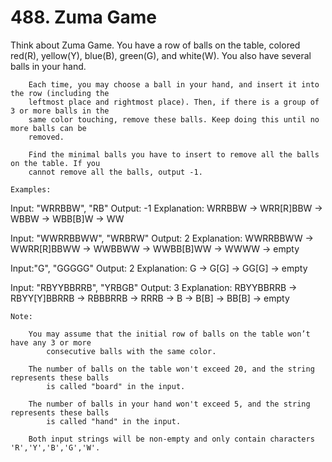 # 488. Zuma Game

Think about Zuma Game. You have a row of balls on the table, colored red(R), yellow(Y),
        blue(B), green(G), and white(W). You also have several balls in your hand.
    
        Each time, you may choose a ball in your hand, and insert it into the row (including the
        leftmost place and rightmost place). Then, if there is a group of 3 or more balls in the
        same color touching, remove these balls. Keep doing this until no more balls can be
        removed.
    
        Find the minimal balls you have to insert to remove all the balls on the table. If you
        cannot remove all the balls, output -1.
    
    Examples:
Input: "WRRBBW", "RB"
Output: -1
Explanation: WRRBBW -> WRR[R]BBW -> WBBW -> WBB[B]W -> WW

Input: "WWRRBBWW", "WRBRW"
Output: 2
Explanation: WWRRBBWW -> WWRR[R]BBWW -> WWBBWW -> WWBB[B]WW -> WWWW -> empty

Input:"G", "GGGGG"
Output: 2
Explanation: G -> G[G] -> GG[G] -> empty

Input: "RBYYBBRRB", "YRBGB"
Output: 3
Explanation: RBYYBBRRB -> RBYY[Y]BBRRB -> RBBBRRB -> RRRB -> B -> B[B] -> BB[B] -> empty

    

    Note:
    
        You may assume that the initial row of balls on the table won’t have any 3 or more
            consecutive balls with the same color.
        
        The number of balls on the table won't exceed 20, and the string represents these balls
            is called "board" in the input.
        
        The number of balls in your hand won't exceed 5, and the string represents these balls
            is called "hand" in the input.
        
        Both input strings will be non-empty and only contain characters 'R','Y','B','G','W'.
